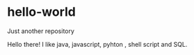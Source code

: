# hello-world
Just another repository

Hello there! I like java, javascript, pyhton , shell script and SQL.
